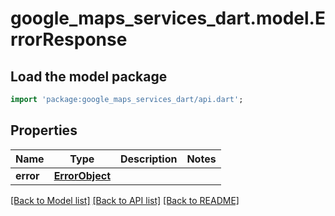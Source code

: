# google_maps_services_dart.model.ErrorResponse

## Load the model package
```dart
import 'package:google_maps_services_dart/api.dart';
```

## Properties
Name | Type | Description | Notes
------------ | ------------- | ------------- | -------------
**error** | [**ErrorObject**](ErrorObject.md) |  | 

[[Back to Model list]](../README.md#documentation-for-models) [[Back to API list]](../README.md#documentation-for-api-endpoints) [[Back to README]](../README.md)


